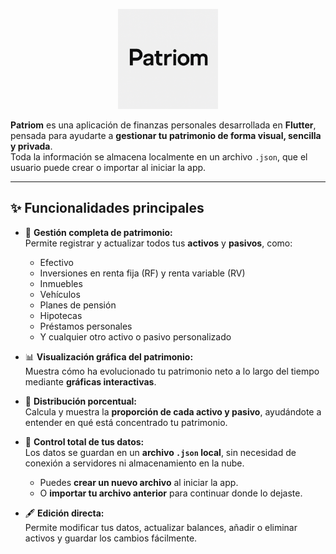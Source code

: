 <p align="center">
  <img src="assets/images/logo.png" alt="Logo de Patriom" width="160"/>
</p>

**Patriom** es una aplicación de finanzas personales desarrollada en **Flutter**, pensada para ayudarte a **gestionar tu patrimonio de forma visual, sencilla y privada**.  
Toda la información se almacena localmente en un archivo `.json`, que el usuario puede crear o importar al iniciar la app.

---

## ✨ Funcionalidades principales

- 🧾 **Gestión completa de patrimonio:**  
  Permite registrar y actualizar todos tus **activos** y **pasivos**, como:
  - Efectivo  
  - Inversiones en renta fija (RF) y renta variable (RV)  
  - Inmuebles  
  - Vehículos  
  - Planes de pensión  
  - Hipotecas  
  - Préstamos personales  
  - Y cualquier otro activo o pasivo personalizado  

- 📊 **Visualización gráfica del patrimonio:**  
  Muestra cómo ha evolucionado tu patrimonio neto a lo largo del tiempo mediante **gráficas interactivas**.  

- 🧩 **Distribución porcentual:**  
  Calcula y muestra la **proporción de cada activo y pasivo**, ayudándote a entender en qué está concentrado tu patrimonio.  

- 💾 **Control total de tus datos:**  
  Los datos se guardan en un **archivo `.json` local**, sin necesidad de conexión a servidores ni almacenamiento en la nube.  
  - Puedes **crear un nuevo archivo** al iniciar la app.  
  - O **importar tu archivo anterior** para continuar donde lo dejaste.  

- 🖋️ **Edición directa:**  
  Permite modificar tus datos, actualizar balances, añadir o eliminar activos y guardar los cambios fácilmente.
